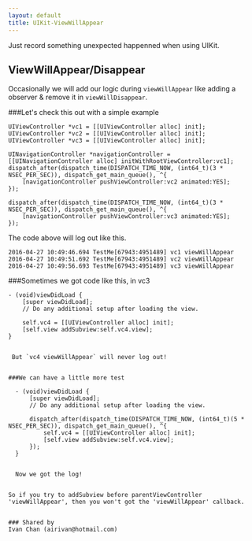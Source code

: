 ```yaml
---
layout: default
title: UIKit-ViewWillAppear
---
```


  Just record something unexpected happenned when using UIKit.
 
ViewWillAppear/Disappear
-----
  Occasionally we will add our logic during `viewWillAppear` like adding a observer & remove it in `viewWillDisappear`.

###Let's check this out with a simple example

    UIViewController *vc1 = [[UIViewController alloc] init];
    UIViewController *vc2 = [[UIViewController alloc] init];
    UIViewController *vc3 = [[UIViewController alloc] init];

    UINavigationController *navigationController = [[UINavigationController alloc] initWithRootViewController:vc1];
    dispatch_after(dispatch_time(DISPATCH_TIME_NOW, (int64_t)(3 * NSEC_PER_SEC)), dispatch_get_main_queue(), ^{
        [navigationController pushViewController:vc2 animated:YES];
    });
    
    dispatch_after(dispatch_time(DISPATCH_TIME_NOW, (int64_t)(3 * NSEC_PER_SEC)), dispatch_get_main_queue(), ^{
        [navigationController pushViewController:vc3 animated:YES];
    });


  The code above will log out like this.

    2016-04-27 10:49:46.694 TestMe[67943:4951489] vc1 viewWillAppear
    2016-04-27 10:49:51.692 TestMe[67943:4951489] vc2 viewWillAppear
    2016-04-27 10:49:56.693 TestMe[67943:4951489] vc3 viewWillAppear


###Sometimes we got code like this, in vc3

    - (void)viewDidLoad {
        [super viewDidLoad];
        // Do any additional setup after loading the view.
    
        self.vc4 = [[UIViewController alloc] init];
        [self.view addSubview:self.vc4.view];
    }

  ```

   But `vc4 viewWillAppear` will never log out!
   

###We can have a little more test

    - (void)viewDidLoad {
        [super viewDidLoad];
        // Do any additional setup after loading the view.
    
        dispatch_after(dispatch_time(DISPATCH_TIME_NOW, (int64_t)(5 * NSEC_PER_SEC)), dispatch_get_main_queue(), ^{
            self.vc4 = [[UIViewController alloc] init];
            [self.view addSubview:self.vc4.view];
        });
    }


    Now we got the log!


  So if you try to addSubview before parentViewController 'viewWillAppear', then you won't got the 'viewWillAppear' callback.

 
### Shared by
 Ivan Chan (airivan@hotmail.com)
